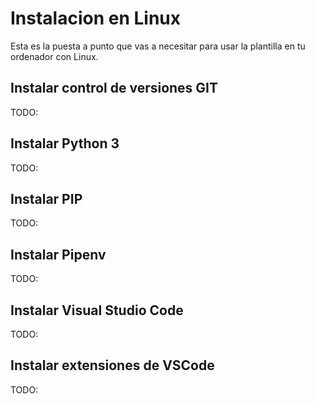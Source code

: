 # Instalacion en Linux

Esta es la puesta a punto que vas a necesitar para usar la plantilla en tu ordenador con Linux.

## Instalar control de versiones GIT

TODO:

## Instalar Python 3

TODO:

## Instalar PIP

TODO:

## Instalar Pipenv

TODO:

## Instalar Visual Studio Code

TODO:

## Instalar extensiones de VSCode

TODO:
